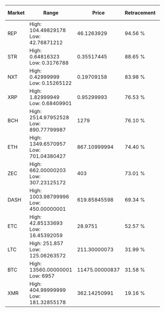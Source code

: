 | Market | Range | Price| Retracement | Doubles to 50% |
| --- | --- | --- | --- | --- |
| REP | High: 104.49829178<br />Low: 42.76871212 | 46.1263929 | 94.56 % | 1.60 |
| STR | High: 0.64816323<br />Low: 0.3176788 | 0.35517445 | 88.65 % | 1.36 |
| NXT | High: 0.42999999<br />Low: 0.15265122 | 0.19709158 | 83.98 % | 1.48 |
| XRP | High: 1.82999949<br />Low: 0.68409901 | 0.95299993 | 76.53 % | 1.32 |
| BCH | High: 2514.97952528<br />Low: 890.77799987 | 1279 | 76.10 % | 1.33 |
| ETH | High: 1349.6570957<br />Low: 701.04380427 | 867.10999994 | 74.40 % | 1.18 |
| ZEC | High: 662.00000203<br />Low: 307.23125172 | 403 | 73.01 % | 1.20 |
| DASH | High: 1003.98799996<br />Low: 450.00000001 | 619.85845598 | 69.34 % | 1.17 |
| ETC | High: 42.85133693<br />Low: 16.45392059 | 28.9751 | 52.57 % | 1.02 |
| LTC | High: 251.857<br />Low: 125.06263572 | 211.30000073 | 31.99 % | 0.00 |
| BTC | High: 13560.00000001<br />Low: 6957 | 11475.00000837 | 31.58 % | 0.00 |
| XMR | High: 404.99999999<br />Low: 181.32855178 | 362.14250991 | 19.16 % | 0.00 |
